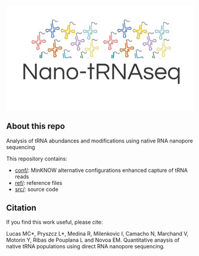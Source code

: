 ![alt text](./img/Nano-tRNAseq.png "logo")

## About this repo
Analysis of tRNA abundances and modifications using native RNA nanopore sequencing

This repository contains:
- [conf/](/conf): MinKNOW alternative configurations enhanced capture of tRNA reads
- [ref/](/ref): reference files
- [src/](/src): source code

## Citation
If you find this work useful, please cite:

Lucas MC*, Pryszcz L*, Medina R, Milenkovic I, Camacho N, Marchand V, Motorin Y, Ribas de Pouplana L and Novoa EM.
Quantitative anaysis of native tRNA populations using direct RNA nanopore sequencing. 



